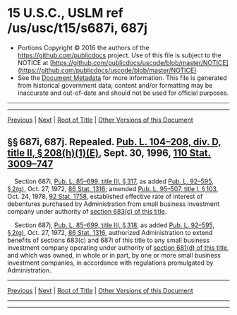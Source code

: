 ---
---

# 15 U.S.C., USLM ref /us/usc/t15/s687i, 687j

* Portions Copyright © 2016 the authors of the https://github.com/publicdocs project.
  Use of this file is subject to the NOTICE at [https://github.com/publicdocs/uscode/blob/master/NOTICE](https://github.com/publicdocs/uscode/blob/master/NOTICE)
* See the [Document Metadata](././../../../../../..//README.md) for more information.
  This file is generated from historical government data; content and/or formatting may be inaccurate and out-of-date and should not be used for official purposes.

----------
----------

[Previous](./../../../../../..//us/usc/t15/ch14B/schIII/ptA/m__us_usc_t15_s687h.md) | [Next](./../../../../../..//us/usc/t15/ch14B/schIII/ptA/m__us_usc_t15_s687k.md) | [Root of Title](./../../../../../../) | [Other Versions of this Document](https://publicdocs.github.io/go/links?ns=uslm&ref=%2Fus%2Fusc%2Ft15%2Fs687i%2C+687j)

## §§ 687i, 687j. Repealed. [Pub. L. 104–208, div. D, title II, § 208(h)(1)(E)][/us/pl/104/208/s208/h/1/E], Sept. 30, 1996, [110 Stat. 3009–747][/us/stat/110/3009-747]

    Section 687i, [Pub. L. 85–699, title III, § 317][/us/pl/85/699/s317], as added [Pub. L. 92–595, § 2(g)][/us/pl/92/595/s2/g], Oct. 27, 1972, [86 Stat. 1316][/us/stat/86/1316]; amended [Pub. L. 95–507, title I, § 103][/us/pl/95/507/s103], Oct. 24, 1978, [92 Stat. 1758][/us/stat/92/1758], established effective rate of interest of debentures purchased by Administration from small business investment company under authority of [section 683(c) of this title][/us/usc/t15/s683/c].

    Section 687j, [Pub. L. 85–699, title III, § 318][/us/pl/85/699/s318], as added [Pub. L. 92–595, § 2(g)][/us/pl/92/595/s2/g], Oct. 27, 1972, [86 Stat. 1316][/us/stat/86/1316], authorized Administration to extend benefits of sections 683(c) and 687i of this title to any small business investment company operating under authority of [section 681(d) of this title][/us/usc/t15/s681/d], and which was owned, in whole or in part, by one or more small business investment companies, in accordance with regulations promulgated by Administration.

----------

[Previous](./../../../../../..//us/usc/t15/ch14B/schIII/ptA/m__us_usc_t15_s687h.md) | [Next](./../../../../../..//us/usc/t15/ch14B/schIII/ptA/m__us_usc_t15_s687k.md) | [Root of Title](./../../../../../../) | [Other Versions of this Document](https://publicdocs.github.io/go/links?ns=uslm&ref=%2Fus%2Fusc%2Ft15%2Fs687i%2C+687j)

----------
----------

[/us/pl/104/208/s208/h/1/E]: https://publicdocs.github.io/go/links?ns=uslm&ref=%2Fus%2Fpl%2F104%2F208%2Fs208%2Fh%2F1%2FE
[/us/stat/110/3009-747]: https://publicdocs.github.io/go/links?ns=uslm&ref=%2Fus%2Fstat%2F110%2F3009-747
[/us/pl/85/699/s317]: https://publicdocs.github.io/go/links?ns=uslm&ref=%2Fus%2Fpl%2F85%2F699%2Fs317
[/us/pl/92/595/s2/g]: https://publicdocs.github.io/go/links?ns=uslm&ref=%2Fus%2Fpl%2F92%2F595%2Fs2%2Fg
[/us/stat/86/1316]: https://publicdocs.github.io/go/links?ns=uslm&ref=%2Fus%2Fstat%2F86%2F1316
[/us/pl/95/507/s103]: https://publicdocs.github.io/go/links?ns=uslm&ref=%2Fus%2Fpl%2F95%2F507%2Fs103
[/us/stat/92/1758]: https://publicdocs.github.io/go/links?ns=uslm&ref=%2Fus%2Fstat%2F92%2F1758
[/us/usc/t15/s683/c]: https://publicdocs.github.io/go/links?ns=uslm&ref=%2Fus%2Fusc%2Ft15%2Fs683%2Fc
[/us/pl/85/699/s318]: https://publicdocs.github.io/go/links?ns=uslm&ref=%2Fus%2Fpl%2F85%2F699%2Fs318
[/us/pl/92/595/s2/g]: https://publicdocs.github.io/go/links?ns=uslm&ref=%2Fus%2Fpl%2F92%2F595%2Fs2%2Fg
[/us/stat/86/1316]: https://publicdocs.github.io/go/links?ns=uslm&ref=%2Fus%2Fstat%2F86%2F1316
[/us/usc/t15/s681/d]: https://publicdocs.github.io/go/links?ns=uslm&ref=%2Fus%2Fusc%2Ft15%2Fs681%2Fd


